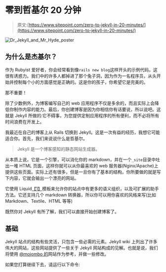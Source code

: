 # 零到哲基尔 20 分钟

> 原文:[https://www.sitepoint.com/zero-to-jekyll-in-20-minutes/](https://www.sitepoint.com/zero-to-jekyll-in-20-minutes/)

![](../Images/220c09dad6ed751530b5bd4ac57a9d1b.png "Dr_Jekyll_and_Mr_Hyde_poster")

## 为什么是杰基尔？

作为 Rubyist 爱好者，你会经常看到像`rails new blog`这样开头的示例代码，这很有诱惑力。我们中的许多人都掉进了那个兔子洞，因为作为一名程序员，从头开始并控制每个小的方面感觉是正确的。这是你的孩子，你希望它是完美的。

那不重要！

除了少数例外，为博客编写自己的 web 应用程序不仅是多余的，而且实际上会降低你制作内容的能力。最后，你创建博客是因为你相信你有话要说，所以说吧。这就是 Jekyll 所做的:它不碍事，为您提供定制应用程序的所有便利，而不必将所有时间浪费在开发上。

我最近在自己的博客上从 Rails 切换到 Jekyll。这是一次有益的经历，我想它可能适合你。首先，我们来说说什么是哲基尔。

> Jekyll 是一个博客感知的静态网站生成器。

从本质上说，它是一个引擎，可以消化你的 markdown，并在一个`_site`目录中吐出一堆 HTML 页面，这样你就可以从你最喜欢的 web 服务器(Nginx/Apache)上提供这些页面。实际上还有很多，但是一旦你有了基本的结构，你所要做的就是写下内容，它就会输出一个漂亮的网站。

它使用 Liquid[【1】](https://github.com/Shopify/liquid)模板来允许你的站点中有更多的语义组织，以及可扩展的助手方法。它还支持几个 markdown 转换器，所以你可以用你喜欢的风格来写(比如 Markdown、Textile、HTML 等等)

既然你对 Jekyll 有所了解，我们可以直接开始创建博客了。

## 基础

Jekyll 站点的结构有些灵活，只包含一些必需的元素。Jekyll wiki 上列出了许多伟大的网站，这些网站提供了一些关于 Jekyll 网站构成的见解。也就是说，我们将使用 [@mojombo 的](https://github.com/mojombo/mojombo.github.com)网站作为参考，并做一些修改。

如果您打算继续下去，请运行以下命令: